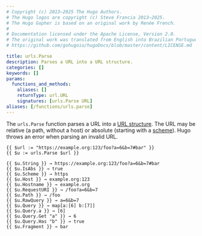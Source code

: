 ```yaml
---
# Copyright (c) 2013–2025 The Hugo Authors.
# The Hugo logos are copyright (c) Steve Francia 2013–2025.
# The Hugo Gopher is based on an original work by Renée French.
#
# Documentation licensed under the Apache License, Version 2.0.
# The original work was translated from English into Brazilian Portuguese.
# https://github.com/gohugoio/hugoDocs/blob/master/content/LICENSE.md

title: urls.Parse
description: Parses a URL into a URL structure.
categories: []
keywords: []
params:
  functions_and_methods:
    aliases: []
    returnType: url.URL
    signatures: [urls.Parse URL]
aliases: [/functions/urls.parse]
---
```


The `urls.Parse` function parses a URL into a [URL structure](https://godoc.org/net/url#URL). The URL may be relative (a path, without a host) or absolute (starting with a [scheme]). Hugo throws an error when parsing an invalid URL.

[scheme]: https://www.iana.org/assignments/uri-schemes/uri-schemes.xhtml#uri-schemes-1

```go-html-template
{{ $url := "https://example.org:123/foo?a=6&b=7#bar" }}
{{ $u := urls.Parse $url }}

{{ $u.String }} → https://example.org:123/foo?a=6&b=7#bar
{{ $u.IsAbs }} → true
{{ $u.Scheme }} → https
{{ $u.Host }} → example.org:123
{{ $u.Hostname }} → example.org
{{ $u.RequestURI }} → /foo?a=6&b=7
{{ $u.Path }} → /foo
{{ $u.RawQuery }} → a=6&b=7
{{ $u.Query }} → map[a:[6] b:[7]]
{{ $u.Query.a }} → [6]
{{ $u.Query.Get "a" }} → 6
{{ $u.Query.Has "b" }} → true
{{ $u.Fragment }} → bar
```
